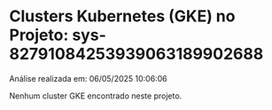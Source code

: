 # Clusters Kubernetes (GKE) no Projeto: sys-82791084253939063189902688

Análise realizada em: 06/05/2025 10:06:06

Nenhum cluster GKE encontrado neste projeto.
